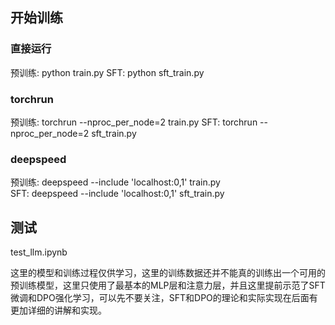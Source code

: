 ## 开始训练
### 直接运行
预训练:
python train.py
SFT:
python sft_train.py

### torchrun
预训练:
torchrun --nproc_per_node=2 train.py
SFT:
torchrun --nproc_per_node=2 sft_train.py

### deepspeed
预训练:
deepspeed --include 'localhost:0,1' train.py\
SFT:
deepspeed --include 'localhost:0,1' sft_train.py

## 测试
test_llm.ipynb

这里的模型和训练过程仅供学习，这里的训练数据还并不能真的训练出一个可用的预训练模型，这里只使用了最基本的MLP层和注意力层，并且这里提前示范了SFT微调和DPO强化学习，可以先不要关注，SFT和DPO的理论和实际实现在后面有更加详细的讲解和实现。